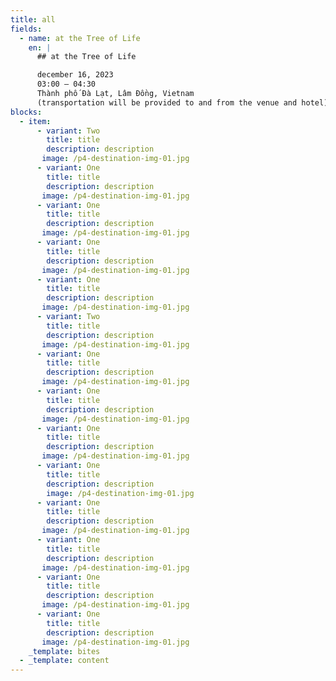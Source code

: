 ```yaml
---
title: all
fields:
  - name: at the Tree of Life
    en: |
      ## at the Tree of Life

      december 16, 2023 
      03:00 – 04:30
      Thành phố Đà Lạt, Lâm Đồng, Vietnam
      (transportation will be provided to and from the venue and hotel)
blocks:
  - item:
      - variant: Two
        title: title
        description: description
       image: /p4-destination-img-01.jpg
      - variant: One
        title: title
        description: description
       image: /p4-destination-img-01.jpg
      - variant: One
        title: title
        description: description
       image: /p4-destination-img-01.jpg
      - variant: One
        title: title
        description: description
       image: /p4-destination-img-01.jpg
      - variant: One
        title: title
        description: description
       image: /p4-destination-img-01.jpg
      - variant: Two
        title: title
        description: description
       image: /p4-destination-img-01.jpg
      - variant: One
        title: title
        description: description
       image: /p4-destination-img-01.jpg
      - variant: One
        title: title
        description: description
       image: /p4-destination-img-01.jpg
      - variant: One
        title: title
        description: description
       image: /p4-destination-img-01.jpg
      - variant: One
        title: title
        description: description
        image: /p4-destination-img-01.jpg
      - variant: One
        title: title
        description: description
       image: /p4-destination-img-01.jpg
      - variant: One
        title: title
        description: description
       image: /p4-destination-img-01.jpg
      - variant: One
        title: title
        description: description
       image: /p4-destination-img-01.jpg
      - variant: One
        title: title
        description: description
       image: /p4-destination-img-01.jpg
    _template: bites
  - _template: content
---
```



